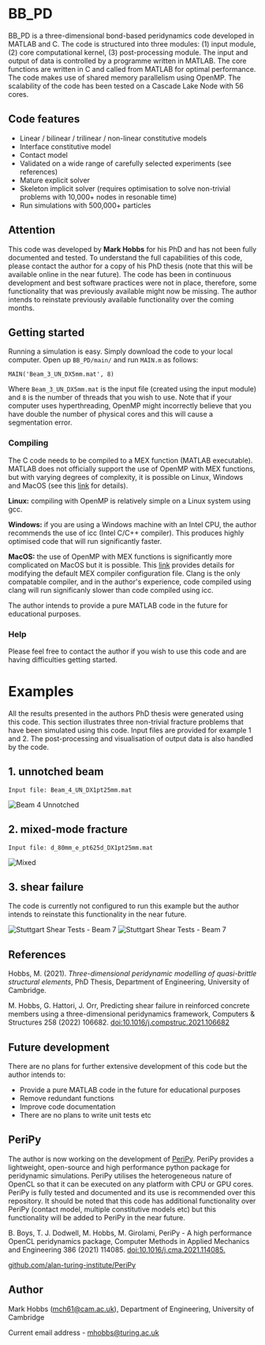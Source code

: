  # BB_PD

BB_PD is a three-dimensional bond-based peridynamics code developed in MATLAB and C. The code is structured into three modules: (1) input module, (2) core computational kernel, (3) post-processing module. The input and output of data is controlled by a programme written in MATLAB. The core functions are written in C and called from MATLAB for optimal performance. The code makes use of shared memory parallelism using OpenMP. The scalability of the code has been tested on a Cascade Lake Node with 56 cores.

## Code features
* Linear / bilinear / trilinear / non-linear constitutive models
* Interface constitutive model
* Contact model
* Validated on a wide range of carefully selected experiments (see references)
* Mature explicit solver
* Skeleton implicit solver (requires optimisation to solve non-trivial problems with 10,000+ nodes in resonable time)
* Run simulations with 500,000+ particles 

## Attention

This code was developed by **Mark Hobbs** for his PhD and has not been fully documented and tested. To understand the full capabilities of this code, please contact the author for a copy of his PhD thesis (note that this will be available online in the near future). The code has been in continuous development and best software practices were not in place, therefore, some functionality that was previously available might now be missing. The author intends to reinstate previously available functionality over the coming months. 

## Getting started

Running a simulation is easy. Simply download the code to your local computer. Open up ```BB_PD/main/``` and run ```MAIN.m``` as follows:

```MAIN('Beam_3_UN_DX5mm.mat', 8)```

Where ```Beam_3_UN_DX5mm.mat``` is the input file (created using the input module) and `8` is the number of threads that you wish to use. Note that if your computer uses hyperthreading, OpenMP might incorrectly believe that you have double the number of physical cores and this will cause a segmentation error.  

### Compiling

The C code needs to be compiled to a MEX function (MATLAB executable). MATLAB does not officially support the use of OpenMP with MEX functions, but with varying degrees of complexity, it is possible on Linux, Windows and MacOS (see this [link](https://uk.mathworks.com/matlabcentral/answers/237411-can-i-make-use-of-openmp-in-my-matlab-mex-files) for details).

**Linux:** compiling with OpenMP is relatively simple on a Linux system using gcc.

**Windows:** if you are using a Windows machine with an Intel CPU, the author recommends the use of icc (Intel C/C++ compiler). This produces highly optimised code that will run significantly faster.

**MacOS:** the use of OpenMP with MEX functions is significantly more complicated on MacOS but it is possible. This [link](https://stackoverflow.com/questions/37362414/openmp-with-mex-in-matlab-on-mac) provides details for modifying the default MEX compiler configuration file. Clang is the only compatable compiler, and in the author's experience, code compiled using clang will run significanly slower than code compiled using icc. 

The author intends to provide a pure MATLAB code in the future for educational purposes. 

### Help

Please feel free to contact the author if you wish to use this code and are having difficulties getting started. 

# Examples

All the results presented in the authors PhD thesis were generated using this code. This section illustrates three non-trivial fracture problems that have been simulated using this code. Input files are provided for example 1 and 2. The post-processing and visualisation of output data is also handled by the code.

## 1. unnotched beam

```Input file: Beam_4_UN_DX1pt25mm.mat```

![Beam 4 Unnotched](docs/animations/Beam_4_UN_DX1pt25mm_3D_view.gif)

## 2. mixed-mode fracture

```Input file: d_80mm_e_pt625d_DX1pt25mm.mat```

![Mixed](docs/animations/d_80mm_e_pt625d_DX1pt25mm.gif)

## 3. shear failure 

The code is currently not configured to run this example but the author intends to reinstate this functionality in the near future. 

![Stuttgart Shear Tests - Beam 7](docs/images/SB7_deformed.png)
![Stuttgart Shear Tests - Beam 7](docs/images/SB7_fracture_paths.png)

## References

Hobbs, M. (2021). *Three-dimensional peridynamic modelling of quasi-brittle structural elements*, PhD Thesis, Department of Engineering, University of Cambridge. 

M. Hobbs, G. Hattori, J. Orr, Predicting shear failure in reinforced concrete members using a three-dimensional peridynamics framework, Computers & Structures 258 (2022) 106682. [doi:10.1016/j.compstruc.2021.106682](https://doi.org/10.1016/j.compstruc.2021.106682)


## Future development

There are no plans for further extensive development of this code but the author intends to:

* Provide a pure MATLAB code in the future for educational purposes
* Remove redundant functions 
* Improve code documentation
* There are no plans to write unit tests etc

## PeriPy

The author is now working on the development of [PeriPy](https://github.com/alan-turing-institute/PeriPy). PeriPy provides a lightweight, open-source and high performance python package for peridynamic simulations. PeriPy utilises the heterogeneous nature of OpenCL so that it can be executed on any platform with CPU or GPU cores. PeriPy is fully tested and documented and its use is recommended over this repository. It should be noted that this code has additional functionality  over PeriPy (contact model, multiple constitutive models etc) but this functionality will be added to PeriPy in the near future.

B. Boys, T. J. Dodwell, M. Hobbs, M. Girolami, PeriPy - A high performance OpenCL peridynamics package, Computer Methods in Applied Mechanics and Engineering 386 (2021) 114085. [doi:10.1016/j.cma.2021.114085.](https://doi.org/doi:10.1016/j.cma.2021.114085)

[github.com/alan-turing-institute/PeriPy](https://github.com/alan-turing-institute/PeriPy)


## Author
Mark Hobbs (mch61@cam.ac.uk), Department of Engineering, University of Cambridge 

Current email address - mhobbs@turing.ac.uk
